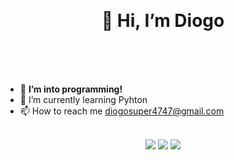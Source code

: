 <!-- my README file -->
<meta charset="utf-8">
<meta name="viewport" content="width=device-width, initial-scale=1.0" />
<meta http-equiv="X-UA-Compatible" content="ie=edge" />


<br><h1 align="center"> 👋 Hi, I’m Diogo <br><br></h1>
<br>
<ul>
	<li>👀 <strong>I’m into programming!</strong></li>
	<li>🌱 I’m currently learning Pyhton</li>
	<li>📫 How to reach me <a href = "mailto: diogosuper4747@gmail.com">diogosuper4747@gmail.com</a></li>
</ul>
<br>
<div align="center">
  <a>
    <img src="https://github-profile-summary-cards.vercel.app/api/cards/profile-details?username=diogomufasa&theme=github_dark" />
  </a>
  <a>
    <img src="https://github-profile-summary-cards.vercel.app/api/cards/stats?username=diogomufasa&theme=github_dark" />
  </a>
  <a>
    <img src="https://github-profile-summary-cards.vercel.app/api/cards/repos-per-language?username=diogomufasa&theme=github_dark" />
  </a>
</div>
